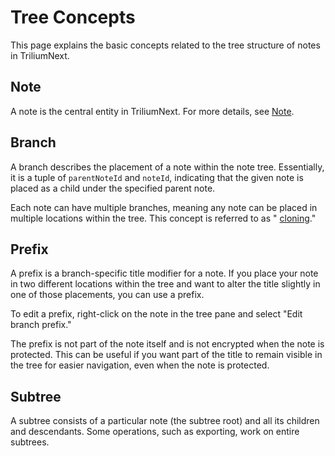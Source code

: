 # Tree Concepts
This page explains the basic concepts related to the tree structure of notes in TriliumNext.

## Note

A note is the central entity in TriliumNext. For more details, see [Note](../Note.md).

## Branch

A branch describes the placement of a note within the note tree. Essentially, it is a tuple of `parentNoteId` and `noteId`, indicating that the given note is placed as a child under the specified parent note.

Each note can have multiple branches, meaning any note can be placed in multiple locations within the tree. This concept is referred to as " [cloning](../Note/Cloning%20Notes.md)."

## Prefix

A prefix is a branch-specific title modifier for a note. If you place your note in two different locations within the tree and want to alter the title slightly in one of those placements, you can use a prefix.

To edit a prefix, right-click on the note in the tree pane and select "Edit branch prefix."

The prefix is not part of the note itself and is not encrypted when the note is protected. This can be useful if you want part of the title to remain visible in the tree for easier navigation, even when the note is protected.

## Subtree

A subtree consists of a particular note (the subtree root) and all its children and descendants. Some operations, such as exporting, work on entire subtrees.